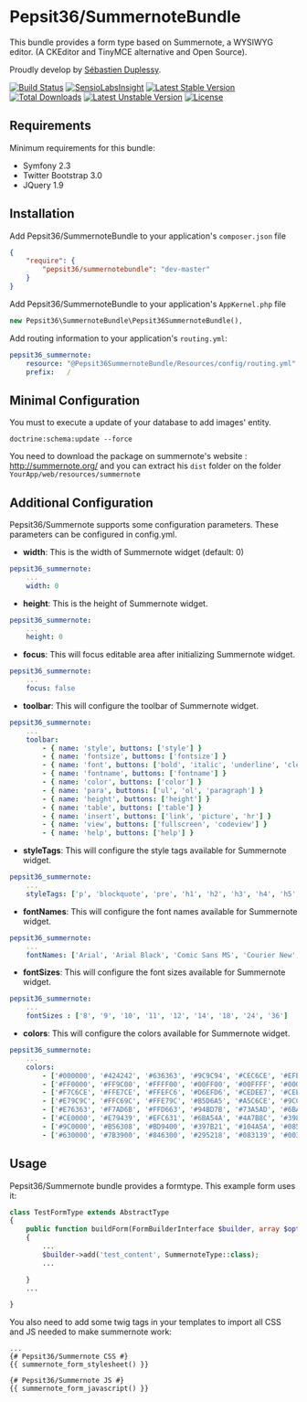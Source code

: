 # Pepsit36/SummernoteBundle
This bundle provides a form type based on Summernote, a WYSIWYG editor. (A CKEditor and TinyMCE alternative and Open Source).

Proudly develop by [Sébastien Duplessy](https://www.duplessy.eu).

[![Build Status](https://travis-ci.org/Pepsit36/SummernoteBundle.svg?branch=master)](https://travis-ci.org/Pepsit36/SummernoteBundle)
[![SensioLabsInsight](https://insight.sensiolabs.com/projects/d8c5fa10-ac58-405c-97d4-d5e17371c221/mini.png)](https://insight.sensiolabs.com/projects/d8c5fa10-ac58-405c-97d4-d5e17371c221)
[![Latest Stable Version](https://poser.pugx.org/pepsit36/summernotebundle/v/stable)](https://packagist.org/packages/pepsit36/summernotebundle)
[![Total Downloads](https://poser.pugx.org/pepsit36/summernotebundle/downloads)](https://packagist.org/packages/pepsit36/summernotebundle)
[![Latest Unstable Version](https://poser.pugx.org/pepsit36/summernotebundle/v/unstable)](https://packagist.org/packages/pepsit36/summernotebundle)
[![License](https://poser.pugx.org/pepsit36/summernotebundle/license)](https://packagist.org/packages/pepsit36/summernotebundle)

Requirements
------------
Minimum requirements for this bundle:
- Symfony 2.3
- Twitter Bootstrap 3.0
- JQuery 1.9

Installation
------------
Add Pepsit36/SummernoteBundle to your application's `composer.json` file
```json
{
    "require": {
        "pepsit36/summernotebundle": "dev-master"
    }
}
```

Add Pepsit36/SummernoteBundle to your application's `AppKernel.php` file
```php
new Pepsit36\SummernoteBundle\Pepsit36SummernoteBundle(),
```

Add routing information to your application's `routing.yml`:
```yml
pepsit36_summernote:
    resource: "@Pepsit36SummernoteBundle/Resources/config/routing.yml"
    prefix:   /
```

Minimal Configuration
---------------------
You must to execute a update of your database to add images' entity.
```command
doctrine:schema:update --force
```

You need to download the package on summernote's website : http://summernote.org/ 
and you can extract his `dist` folder on the folder `YourApp/web/resources/summernote`

Additional Configuration
------------------------
Pepsit36/Summernote supports some configuration parameters. These parameters can be configured in config.yml.

* **width**: This is the width of Summernote widget (default: 0)
```yml
pepsit36_summernote:
    ...
    width: 0
```

* **height**: This is the height of Summernote widget.
```yml
pepsit36_summernote:
    ...
    height: 0
```

* **focus**: This will focus editable area after initializing Summernote widget.
```yml
pepsit36_summernote:
    ...
    focus: false
```

* **toolbar**: This will configure the toolbar of Summernote widget.
```yml
pepsit36_summernote:
    ...
    toolbar:
        - { name: 'style', buttons: ['style'] }
        - { name: 'fontsize', buttons: ['fontsize'] }
        - { name: 'font', buttons: ['bold', 'italic', 'underline', 'clear'] }
        - { name: 'fontname', buttons: ['fontname'] }
        - { name: 'color', buttons: ['color'] }
        - { name: 'para', buttons: ['ul', 'ol', 'paragraph'] }
        - { name: 'height', buttons: ['height'] }
        - { name: 'table', buttons: ['table'] }
        - { name: 'insert', buttons: ['link', 'picture', 'hr'] }
        - { name: 'view', buttons: ['fullscreen', 'codeview'] }
        - { name: 'help', buttons: ['help'] }
```

* **styleTags**: This will configure the style tags available for Summernote widget.
```yml
pepsit36_summernote:
    ...
    styleTags: ['p', 'blockquote', 'pre', 'h1', 'h2', 'h3', 'h4', 'h5', 'h6']
```

* **fontNames**: This will configure the font names available for Summernote widget.
```yml
pepsit36_summernote:
    ...
    fontNames: ['Arial', 'Arial Black', 'Comic Sans MS', 'Courier New', 'Helvetica Neue', 'Helvetica', 'Impact', 'Lucida Grande', 'Tahoma', 'Times New Roman', 'Verdana']
```

* **fontSizes**: This will configure the font sizes available for Summernote widget.
```yml
pepsit36_summernote:
    ...
    fontSizes : ['8', '9', '10', '11', '12', '14', '18', '24', '36']
```

* **colors**: This will configure the colors available for Summernote widget.
```yml
pepsit36_summernote:
    ...
    colors:
        - ['#000000', '#424242', '#636363', '#9C9C94', '#CEC6CE', '#EFEFEF', '#F7F7F7', '#FFFFFF']
        - ['#FF0000', '#FF9C00', '#FFFF00', '#00FF00', '#00FFFF', '#0000FF', '#9C00FF', '#FF00FF']
        - ['#F7C6CE', '#FFE7CE', '#FFEFC6', '#D6EFD6', '#CEDEE7', '#CEE7F7', '#D6D6E7', '#E7D6DE']
        - ['#E79C9C', '#FFC69C', '#FFE79C', '#B5D6A5', '#A5C6CE', '#9CC6EF', '#B5A5D6', '#D6A5BD']
        - ['#E76363', '#F7AD6B', '#FFD663', '#94BD7B', '#73A5AD', '#6BADDE', '#8C7BC6', '#C67BA5']
        - ['#CE0000', '#E79439', '#EFC631', '#6BA54A', '#4A7B8C', '#3984C6', '#634AA5', '#A54A7B']
        - ['#9C0000', '#B56308', '#BD9400', '#397B21', '#104A5A', '#085294', '#311873', '#731842']
        - ['#630000', '#7B3900', '#846300', '#295218', '#083139', '#003163', '#21104A', '#4A1031']
```

Usage
-----
Pepsit36/Summernote bundle provides a formtype. This example form uses it:

```php
class TestFormType extends AbstractType
{
    public function buildForm(FormBuilderInterface $builder, array $options)
    {
        ...
        $builder->add('test_content', SummernoteType::class);
        ...

    }
    ...

}
```

You also need to add some twig tags in your templates to import all CSS and JS needed to make summernote work:
```twig
...
{# Pepsit36/Summernote CSS #}
{{ summernote_form_stylesheet() }}

{# Pepsit36/Summernote JS #}
{{ summernote_form_javascript() }}
```

